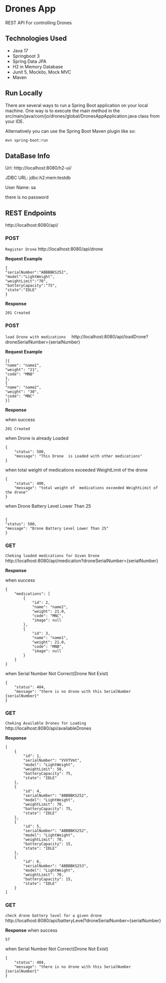 # Drones App

REST API For controlling Drones

## Technologies Used

- Java 17
- Springboot 3
- Spring Data JPA
- H2 in Memory Database
- Junit 5, Mockito, Mock MVC
- Maven

## Run Locally

There are several ways to run a Spring Boot application on your local machine. One way is to execute the main method in
the src/main/java/com/jo/drones/global/DronesAppApplication.java class from your IDE.

Alternatively you can use the Spring Boot Maven plugin like so:

```bash
mvn spring-boot:run
```

## DataBase Info

Url: http://localhost:8080/h2-ui/

JDBC URL:  jdbc:h2:mem:testdb

User Name: sa

there is no password

## REST Endpoints

http://localhost:8080/api/

### POST

`Register Drone` http://localhost:8080/api/drone <br/>

**Request Example**

``` 
{
"serialNumber":"ABBBBKS252",
"model":"LightWeight",
"weightLimit":"70",
"batteryCapacity":"75",
"state":"IDLE"
}
```

**Response**

```
201 Created
```

### POST

`load Drone with medications  ` http://localhost:8080/api/loadDrone?droneSerialNumber={serialNumber} <br/>

**Request Example**

``` 
[{
"name": "name1",
"weight": "21",
"code": "MNB"
},
{
"name": "name2",
"weight": "30",
"code": "MNC"
}]
```

**Response**

when success

```
201 Created
```

when Drone is already Loaded

```
{
    "status": 500,
    "message": "This Drone  is Loaded with other medications"
}
```

when total weight of medications exceeded WeightLimit of the drone

```
{
    "status": 400,
    "message": "total weight of  medications exceeded WeightLimit of the drone"
}
```

when Drone Battery Level Lower Than 25

```

{
"status": 500,
"message": "Drone Battery Level Lower Than 25"
}
```

### GET

`Cheking loaded medications for Given Drone` http://localhost:8080/api/medication?droneSerialNumber={serialNumber} <br/>

**Response**

when success

```
{
    "medications": [
        {
            "id": 2,
            "name": "name2",
            "weight": 21.0,
            "code": "MNC",
            "image": null
        },
        {
            "id": 3,
            "name": "name1",
            "weight": 21.0,
            "code": "MNB",
            "image": null
        }
    ]
}
```

when Serial Number Not Correct(Drone Not Exist)

```
{
    "status": 404,
    "message": "there is no drone with this SerialNumber {serialNumber}"
}
```

### GET

`Cheking Available Drones for Loading` http://localhost:8080/api/availableDrones <br/>

**Response**

```
[
    {
        "id": 1,
        "serialNumber": "VVVTVmt",
        "model": "LightWeight",
        "weightLimit": 50,
        "batteryCapacity": 75,
        "state": "IDLE"
    },
    {
        "id": 4,
        "serialNumber": "ABBBBKS252",
        "model": "LightWeight",
        "weightLimit": 70,
        "batteryCapacity": 75,
        "state": "IDLE"
    },
    {
        "id": 5,
        "serialNumber": "ABBBBKS252",
        "model": "LightWeight",
        "weightLimit": 70,
        "batteryCapacity": 15,
        "state": "IDLE"
    },
    {
        "id": 6,
        "serialNumber": "ABBBBKS253",
        "model": "LightWeight",
        "weightLimit": 70,
        "batteryCapacity": 15,
        "state": "IDLE"
    }
]
```

### GET

`check drone battery level for a given drone` http://localhost:8080/api/batteryLevel?droneSerialNumber={serialNumber} <br/>

**Response**
when success

```
57
```

when Serial Number Not Correct(Drone Not Exist)

```
{
    "status": 404,
    "message": "there is no drone with this SerialNumber {serialNumber}"
}
```






